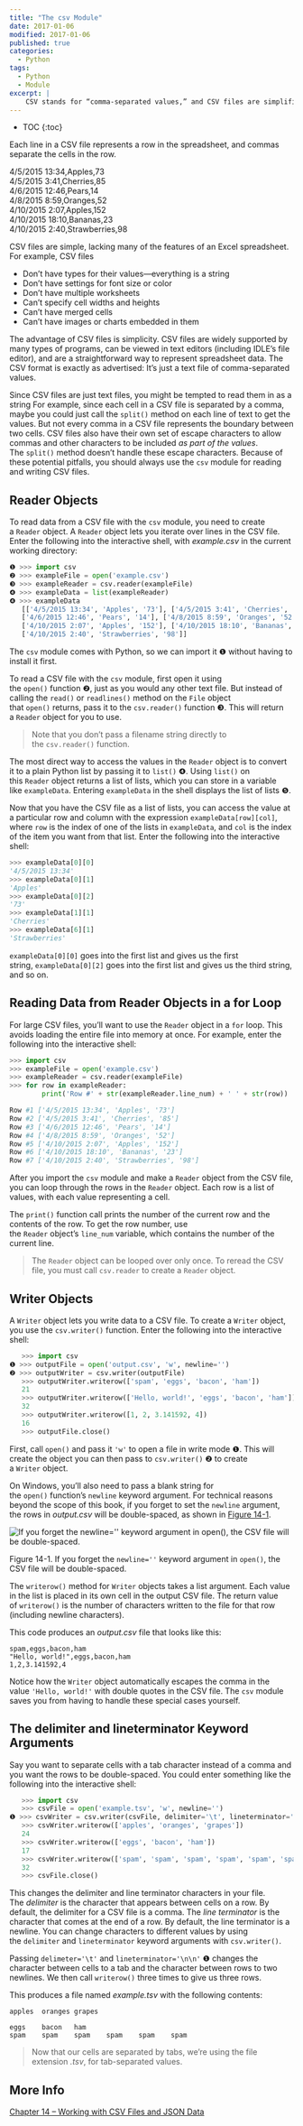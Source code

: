 ```yaml
---
title: "The csv Module"
date: 2017-01-06
modified: 2017-01-06
published: true
categories:
  - Python
tags:
  - Python
  - Module
excerpt: |
    CSV stands for “comma-separated values,” and CSV files are simplified spreadsheets stored as plaintext files. Python’s csv module makes it easy to parse CSV files.
---
```


* TOC
{:toc}

Each line in a CSV file represents a row in the spreadsheet, and commas separate the cells in the row. 

4/5/2015 13:34,Apples,73    
4/5/2015 3:41,Cherries,85    
4/6/2015 12:46,Pears,14    
4/8/2015 8:59,Oranges,52    
4/10/2015 2:07,Apples,152    
4/10/2015 18:10,Bananas,23    
4/10/2015 2:40,Strawberries,98    

CSV files are simple, lacking many of the features of an Excel spreadsheet. For example, CSV files

- Don’t have types for their values—everything is a string
- Don’t have settings for font size or color
- Don’t have multiple worksheets
- Can’t specify cell widths and heights
- Can’t have merged cells
- Can’t have images or charts embedded in them

The advantage of CSV files is simplicity. CSV files are widely supported by many types of programs, can be viewed in text editors (including IDLE’s file editor), and are a straightforward way to represent spreadsheet data. The CSV format is exactly as advertised: It’s just a text file of comma-separated values.

Since CSV files are just text files, you might be tempted to read them in as a string  For example, since each cell in a CSV file is separated by a comma, maybe you could just call the `split()` method on each line of text to get the values. But not every comma in a CSV file represents the boundary between two cells. CSV files also have their own set of escape characters to allow commas and other characters to be included *as part of the values*. The `split()` method doesn’t handle these escape characters. Because of these potential pitfalls, you should always use the `csv` module for reading and writing CSV files.

## Reader Objects

To read data from a CSV file with the `csv` module, you need to create a `Reader` object. A `Reader` object lets you iterate over lines in the CSV file. Enter the following into the interactive shell, with *example.csv* in the current working directory:

```python
❶ >>> import csv
❷ >>> exampleFile = open('example.csv')
❸ >>> exampleReader = csv.reader(exampleFile)
❹ >>> exampleData = list(exampleReader)
❹ >>> exampleData
   [['4/5/2015 13:34', 'Apples', '73'], ['4/5/2015 3:41', 'Cherries', '85'],
   ['4/6/2015 12:46', 'Pears', '14'], ['4/8/2015 8:59', 'Oranges', '52'],
   ['4/10/2015 2:07', 'Apples', '152'], ['4/10/2015 18:10', 'Bananas', '23'],
   ['4/10/2015 2:40', 'Strawberries', '98']]
```

The `csv` module comes with Python, so we can import it ❶ without having to install it first.

To read a CSV file with the `csv` module, first open it using the `open()` function ❷, just as you would any other text file. But instead of calling the `read()` or `readlines()` method on the `File` object that `open()` returns, pass it to the `csv.reader()` function ❸. This will return a `Reader` object for you to use. 

> Note that you don’t pass a filename string directly to the `csv.reader()` function.

The most direct way to access the values in the `Reader` object is to convert it to a plain Python list by passing it to `list()` ❹. Using `list()` on this `Reader` object returns a list of lists, which you can store in a variable like `exampleData`. Entering `exampleData` in the shell displays the list of lists ❺.

Now that you have the CSV file as a list of lists, you can access the value at a particular row and column with the expression `exampleData[row][col]`, where `row` is the index of one of the lists in `exampleData`, and `col` is the index of the item you want from that list. Enter the following into the interactive shell:

```python
>>> exampleData[0][0]
'4/5/2015 13:34'
>>> exampleData[0][1]
'Apples'
>>> exampleData[0][2]
'73'
>>> exampleData[1][1]
'Cherries'
>>> exampleData[6][1]
'Strawberries'
```

`exampleData[0][0]` goes into the first list and gives us the first string, `exampleData[0][2]` goes into the first list and gives us the third string, and so on.

## Reading Data from Reader Objects in a for Loop

For large CSV files, you’ll want to use the `Reader` object in a `for` loop. This avoids loading the entire file into memory at once. For example, enter the following into the interactive shell:

```python
>>> import csv
>>> exampleFile = open('example.csv')
>>> exampleReader = csv.reader(exampleFile)
>>> for row in exampleReader:
        print('Row #' + str(exampleReader.line_num) + ' ' + str(row))

Row #1 ['4/5/2015 13:34', 'Apples', '73']
Row #2 ['4/5/2015 3:41', 'Cherries', '85']
Row #3 ['4/6/2015 12:46', 'Pears', '14']
Row #4 ['4/8/2015 8:59', 'Oranges', '52']
Row #5 ['4/10/2015 2:07', 'Apples', '152']
Row #6 ['4/10/2015 18:10', 'Bananas', '23']
Row #7 ['4/10/2015 2:40', 'Strawberries', '98']
```

After you import the `csv` module and make a `Reader` object from the CSV file, you can loop through the rows in the `Reader` object. Each row is a list of values, with each value representing a cell.

The `print()` function call prints the number of the current row and the contents of the row. To get the row number, use the `Reader` object’s `line_num` variable, which contains the number of the current line.

> The `Reader` object can be looped over only once. To reread the CSV file, you must call `csv.reader` to create a `Reader` object.

## Writer Objects

A `Writer` object lets you write data to a CSV file. To create a `Writer` object, you use the `csv.writer()` function. Enter the following into the interactive shell:

```python
   >>> import csv
❶ >>> outputFile = open('output.csv', 'w', newline='')
❷ >>> outputWriter = csv.writer(outputFile)
   >>> outputWriter.writerow(['spam', 'eggs', 'bacon', 'ham'])
   21
   >>> outputWriter.writerow(['Hello, world!', 'eggs', 'bacon', 'ham'])
   32
   >>> outputWriter.writerow([1, 2, 3.141592, 4])
   16
   >>> outputFile.close()
```

First, call `open()` and pass it `'w'` to open a file in write mode ❶. This will create the object you can then pass to `csv.writer()` ❷ to create a `Writer` object.

On Windows, you’ll also need to pass a blank string for the `open()` function’s `newline` keyword argument. For technical reasons beyond the scope of this book, if you forget to set the `newline` argument, the rows in *output.csv* will be double-spaced, as shown in [Figure 14-1](https://automatetheboringstuff.com/chapter14/#calibre_link-109).

![If you forget the newline='' keyword argument in open(), the CSV file will be double-spaced.](https://automatetheboringstuff.com/images/000067.png)

Figure 14-1. If you forget the `newline=''` keyword argument in `open()`, the CSV file will be double-spaced.

The `writerow()` method for `Writer` objects takes a list argument. Each value in the list is placed in its own cell in the output CSV file. The return value of `writerow()` is the number of characters written to the file for that row (including newline characters).

This code produces an *output.csv* file that looks like this:

```
spam,eggs,bacon,ham
"Hello, world!",eggs,bacon,ham
1,2,3.141592,4
```

Notice how the `Writer` object automatically escapes the comma in the value `'Hello, world!'` with double quotes in the CSV file. The `csv` module saves you from having to handle these special cases yourself.

## The delimiter and lineterminator Keyword Arguments

Say you want to separate cells with a tab character instead of a comma and you want the rows to be double-spaced. You could enter something like the following into the interactive shell:

```python
   >>> import csv
   >>> csvFile = open('example.tsv', 'w', newline='')
❶ >>> csvWriter = csv.writer(csvFile, delimiter='\t', lineterminator='\n\n')
   >>> csvWriter.writerow(['apples', 'oranges', 'grapes'])
   24
   >>> csvWriter.writerow(['eggs', 'bacon', 'ham'])
   17
   >>> csvWriter.writerow(['spam', 'spam', 'spam', 'spam', 'spam', 'spam'])
   32
   >>> csvFile.close()
```

This changes the delimiter and line terminator characters in your file. The *delimiter* is the character that appears between cells on a row. By default, the delimiter for a CSV file is a comma. The *line terminator* is the character that comes at the end of a row. By default, the line terminator is a newline. You can change characters to different values by using the `delimiter` and `lineterminator` keyword arguments with `csv.writer()`.

Passing `delimeter='\t'` and `lineterminator='\n\n'` ❶ changes the character between cells to a tab and the character between rows to two newlines. We then call `writerow()` three times to give us three rows.

This produces a file named *example.tsv* with the following contents:

```
apples  oranges grapes

eggs    bacon   ham
spam    spam    spam    spam    spam    spam
```

> Now that our cells are separated by tabs, we’re using the file extension *.tsv*, for tab-separated values.

## More Info

[Chapter 14 – Working with CSV Files and JSON Data](https://automatetheboringstuff.com/chapter14/)
